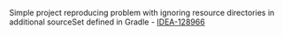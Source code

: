 Simple project reproducing problem with ignoring resource directories in additional sourceSet defined in Gradle - [IDEA-128966](https://youtrack.jetbrains.com/issue/IDEA-128966)